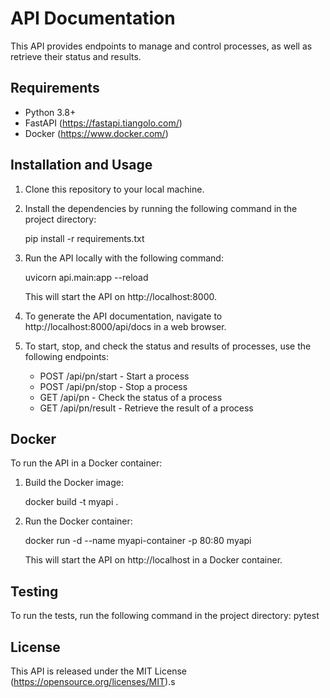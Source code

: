 # API Documentation

This API provides endpoints to manage and control processes, as well as retrieve their status and results.

## Requirements

- Python 3.8+
- FastAPI (https://fastapi.tiangolo.com/)
- Docker (https://www.docker.com/)

## Installation and Usage

1. Clone this repository to your local machine.

2. Install the dependencies by running the following command in the project directory:
   
   pip install -r requirements.txt
   

3. Run the API locally with the following command:
   
   uvicorn api.main:app --reload
   
   This will start the API on http://localhost:8000.

4. To generate the API documentation, navigate to http://localhost:8000/api/docs in a web browser.

5. To start, stop, and check the status and results of processes, use the following endpoints:
   - POST /api/pn/start - Start a process
   - POST /api/pn/stop - Stop a process
   - GET /api/pn - Check the status of a process
   - GET /api/pn/result - Retrieve the result of a process

## Docker

To run the API in a Docker container:

1. Build the Docker image:
   
   docker build -t myapi .
   

2. Run the Docker container:
   
   docker run -d --name myapi-container -p 80:80 myapi
   
   This will start the API on http://localhost in a Docker container. 

## Testing

To run the tests, run the following command in the project directory:
pytest


## License

This API is released under the MIT License (https://opensource.org/licenses/MIT).s